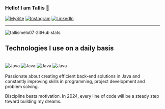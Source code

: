 ### Hello! I am Tallis 👋
[![MySite](https://img.shields.io/badge/website-000000?style=for-the-badge&logo=&logoColor=white)](https://portfolio-tallis-odla.vercel.app/)
[![Instagram](https://img.shields.io/badge/Instagram-E4405F?style=for-the-badge&logo=instagram&logoColor=white)](https://www.instagram.com/tallis.teixeira/)
[![Linkedln](https://img.shields.io/badge/LinkedIn-0077B5?style=for-the-badge&logo=linkedin&logoColor=white)](https://www.linkedin.com/in/tallisteixeira/)<hr>
![tallismelo07 GitHub stats](https://github-readme-stats.vercel.app/api?username=tallismelo07&show_icons=true&theme=dracula)


## Technologies I use on a daily basis
<div style="display: inline_block"><br>
  <img align="center" alt="Java" src="https://img.shields.io/badge/Java-ED8B00?style=for-the-badge&logo=openjdk&logoColor=white"/>
  <img align="center" alt="Java" src="https://img.shields.io/badge/JavaScript-F7DF1E?style=for-the-badge&logo=javascript&logoColor=black"/>
  <img align="center" alt="Java" src="https://img.shields.io/badge/MySQL-00000F?style=for-the-badge&logo=mysql&logoColor=white"/>
  <img align="center" alt="Java" src="https://img.shields.io/badge/MongoDB-4EA94B?style=for-the-badge&logo=mongodb&logoColor=white"/>
</div>

<br>
Passionate about creating efficient back-end solutions in Java and constantly improving skills in programming, project development and problem solving.

Discipline beats motivation. In 2024, every line of code will be a steady step toward building my dreams.


